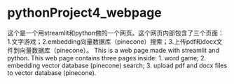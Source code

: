 # pythonProject4_webpage
这个是一个用streamlit和python做的一个网页。这个网页内部包含了三个页面：1.文字游戏；2.embedding向量数据库（pinecone）搜索；3.上传pdf和docx文件到向量数据库（pinecone）。
This is a web page made with streamlit and python. This web page contains three pages inside: 1. word game; 2. embedding vector database (pinecone) search; 3. upload pdf and docx files to vector database (pinecone).
